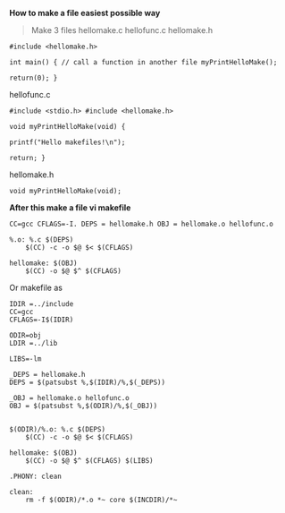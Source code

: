 **How to make a file easiest possible way**

> Make 3 files hellomake.c hellofunc.c hellomake.h

    #include <hellomake.h>
    
    int main() { // call a function in another file myPrintHelloMake();
    
    return(0); }


hellofunc.c

    #include <stdio.h> #include <hellomake.h>
    
    void myPrintHelloMake(void) {
    
    printf("Hello makefiles!\n");
    
    return; }

hellomake.h

    void myPrintHelloMake(void);

**After this make a file 
vi makefile**

    CC=gcc CFLAGS=-I. DEPS = hellomake.h OBJ = hellomake.o hellofunc.o
    
    %.o: %.c $(DEPS) 
    	$(CC) -c -o $@ $< $(CFLAGS)
    
    hellomake: $(OBJ) 
    	$(CC) -o $@ $^ $(CFLAGS)

Or
	makefile as
    
	IDIR =../include
    CC=gcc
    CFLAGS=-I$(IDIR)
    
    ODIR=obj
    LDIR =../lib
    
    LIBS=-lm
    
    _DEPS = hellomake.h
    DEPS = $(patsubst %,$(IDIR)/%,$(_DEPS))
    
    _OBJ = hellomake.o hellofunc.o 
    OBJ = $(patsubst %,$(ODIR)/%,$(_OBJ))
    
    
    $(ODIR)/%.o: %.c $(DEPS)
    	$(CC) -c -o $@ $< $(CFLAGS)
    
    hellomake: $(OBJ)
    	$(CC) -o $@ $^ $(CFLAGS) $(LIBS)
    
    .PHONY: clean
    
    clean:
    	rm -f $(ODIR)/*.o *~ core $(INCDIR)/*~
